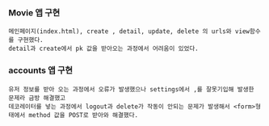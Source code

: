 ### Movie 앱 구현
    메인페이지(index.html), create , detail, update, delete 의 urls와 view함수를 구현했다.
    detail과 create에서 pk 값을 받아오는 과정에서 어려움이 있었다.


### accounts 앱 구현
    유저 정보를 받아 오는 과정에서 오류가 발생했으나 settings에서 ,를 잘못기입해 발생한 문제라 금방 해결했고
    데코레이터를 넣는 과정에서 logout과 delete가 작동이 안되는 문제가 발생해서 <form>형태에서 method 값을 POST로 받아와 해결했다.